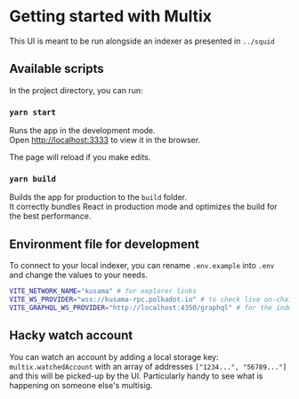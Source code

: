 # Getting started with Multix

This UI is meant to be run alongside an indexer as presented in `../squid`


## Available scripts

In the project directory, you can run:

### `yarn start`

Runs the app in the development mode.\
Open [http://localhost:3333](http://localhost:3333) to view it in the browser.

The page will reload if you make edits.


### `yarn build`

Builds the app for production to the `build` folder.\
It correctly bundles React in production mode and optimizes the build for the best performance.

## Environment file for development

To connect to your local indexer, you can rename `.env.example` into `.env` and change the values to your needs.

```bash
VITE_NETWORK_NAME="kusama" # for explorer links
VITE_WS_PROVIDER="wss://kusama-rpc.polkadot.io" # to check live on-chain data
VITE_GRAPHQL_WS_PROVIDER="http://localhost:4350/graphql" # for the indexer subscriptions
```

## Hacky watch account

You can watch an account by adding a local storage key:
`multix.watchedAccount` with an array of addresses `["1234...", "56789..."]` and this will be picked-up by the UI.
Particularly handy to see what is happening on someone else's multisig.